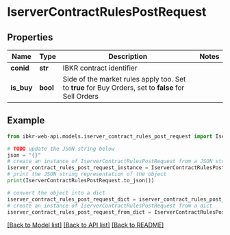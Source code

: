 # IserverContractRulesPostRequest


## Properties

Name | Type | Description | Notes
------------ | ------------- | ------------- | -------------
**conid** | **str** | IBKR contract identifier | 
**is_buy** | **bool** | Side of the market rules apply too. Set to **true** for Buy Orders, set to **false** for Sell Orders | 

## Example

```python
from ibkr-web-api.models.iserver_contract_rules_post_request import IserverContractRulesPostRequest

# TODO update the JSON string below
json = "{}"
# create an instance of IserverContractRulesPostRequest from a JSON string
iserver_contract_rules_post_request_instance = IserverContractRulesPostRequest.from_json(json)
# print the JSON string representation of the object
print(IserverContractRulesPostRequest.to_json())

# convert the object into a dict
iserver_contract_rules_post_request_dict = iserver_contract_rules_post_request_instance.to_dict()
# create an instance of IserverContractRulesPostRequest from a dict
iserver_contract_rules_post_request_from_dict = IserverContractRulesPostRequest.from_dict(iserver_contract_rules_post_request_dict)
```
[[Back to Model list]](../README.md#documentation-for-models) [[Back to API list]](../README.md#documentation-for-api-endpoints) [[Back to README]](../README.md)


